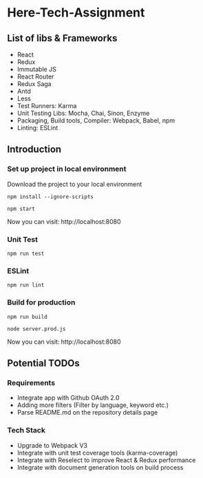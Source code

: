 # Here-Tech-Assignment

## List of libs & Frameworks

* React
* Redux
* Immutable JS
* React Router
* Redux Saga
* Antd
* Less
* Test Runners: Karma
* Unit Testing Libs: Mocha, Chai, Sinon, Enzyme
* Packaging, Build tools, Compiler: Webpack, Babel, npm
* Linting: ESLint


## Introduction

### Set up project in local environment

Download the project to your local environment

```shell
npm install --ignore-scripts
```

```shell
npm start
```
Now you can visit: http://localhost:8080

### Unit Test

```shell
npm run test
```

### ESLint

```shell
npm run lint
```

### Build for production

```shell
npm run build
```

```shell
node server.prod.js
```
Now you can visit: http://localhost:8080


## Potential TODOs

### Requirements

* Integrate app with Github OAuth 2.0
* Adding more filters (Filter by language, keyword etc.)
* Parse README.md on the repository details page

### Tech Stack

* Upgrade to Webpack V3
* Integrate with unit test coverage tools (karma-coverage)
* Integrate with Reselect to improve React & Redux performance
* Integrate with document generation tools on build process

